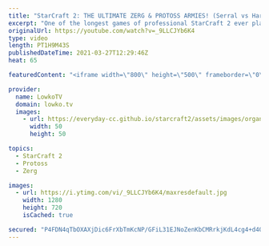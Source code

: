 ```yaml
---
title: "StarCraft 2: THE ULTIMATE ZERG & PROTOSS ARMIES! (Serral vs Harstem)"
excerpt: "One of the longest games of professional StarCraft 2 ever played. In this Protoss versus Zerg between Harstem and Serral we see both players building their ultimate armies and taking their sides of the map.  Support my work on Patreon: http://www.patreon.com/lowkotv Become a YouTube member: https://lowko.tv/join"
originalUrl: https://youtube.com/watch?v=_9LLCJYb6K4
type: video
length: PT1H9M43S
publishedDateTime: 2021-03-27T12:29:46Z
heat: 65

featuredContent: "<iframe width=\"800\" height=\"500\" frameborder=\"0\" src=\"https://www.youtube.com/embed/_9LLCJYb6K4\" allow=\"accelerometer; autoplay; encrypted-media; gyroscope; picture-in-picture\" allowfullscreen></iframe>"

provider:
  name: LowkoTV
  domain: lowko.tv
  images:
    - url: https://everyday-cc.github.io/starcraft2/assets/images/organizations/lowko.tv-50x50.jpg
      width: 50
      height: 50

topics:
  - StarCraft 2
  - Protoss
  - Zerg

images:
  - url: https://i.ytimg.com/vi/_9LLCJYb6K4/maxresdefault.jpg
    width: 1280
    height: 720
    isCached: true

secured: "P4FDN4qTbOXAXjDic6FrXbTmKcNP/GFiL31EJNoZenKbCMRrkjKdL4cg4+d4Olshv7NmL6PfeaQJt5dxtZsF0s8wvu4o/Dujv1wjX14rvb/4g5wUAGyrDbYrE/jT/PYAKAETODJoq+YPagt4OtXL88A0E5ThdIOilPQLgmfQsQGpFxRIxDk9N4cUxGQpgVTDcoow9KwAQqRdCbdR+KRScoicwbE6nQRPqbnI8HafWMyWX9auyWVtJe5XALbzs41yCibsTC5GJ0/VDU+IZ92Weyg5F0CfJUy5sAcG+cXu0bGFK/igktPkqPem3hUUKt9AY44Fl7gAV88H1XXnAesHqsQ8LN04nNx2jt6EtAduAChKpJTv+yOvNvaOQa40PbssDcc/vhWnpzt+3BWzIwSYxLLJx29ihf+J36eWYb4rehl8DK9n62X4m5VwS8xoju3W;ZyOq+lkRvjlHGovV2I36OQ=="
---
```


